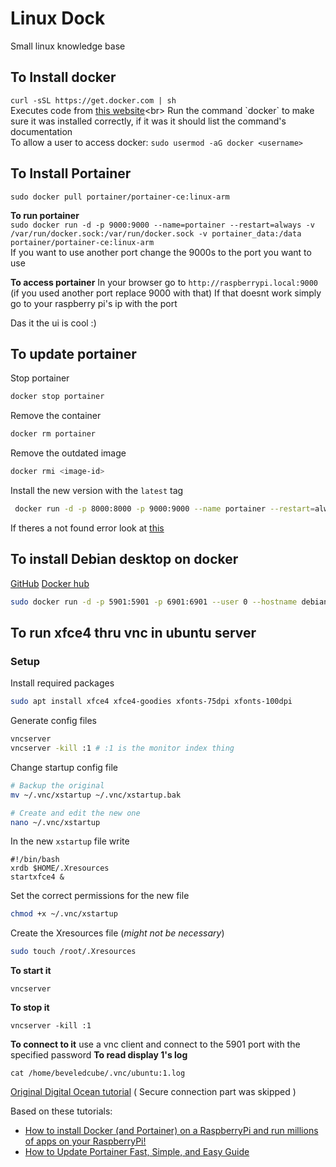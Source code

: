 # Linux Dock
Small linux knowledge base

## To Install docker
`curl -sSL https://get.docker.com | sh`<br>
Executes code from [this website]("https://get.docker.com")<br>
Run the command `docker` to make sure it was installed correctly, if it was it should list the command's documentation<br>
To allow a user to access docker: `sudo usermod -aG docker <username>`<br>

## To Install Portainer
`sudo docker pull portainer/portainer-ce:linux-arm`<br>

**To run portainer**<br>
`sudo docker run -d -p 9000:9000 --name=portainer --restart=always -v /var/run/docker.sock:/var/run/docker.sock -v portainer_data:/data portainer/portainer-ce:linux-arm`<br>
If you want to use another port change the 9000s to the port you want to use<br>

**To access portainer**
In your browser go to `http://raspberrypi.local:9000` (if you used another port replace 9000 with that)
If that doesnt work simply go to your raspberry pi's ip with the port

Das it the ui is cool :)

## To update portainer
Stop portainer
```sh
docker stop portainer
```
Remove the container
```sh
docker rm portainer
```
Remove the outdated image
```sh
docker rmi <image-id>
```

Install the new version with the `latest` tag
```sh
 docker run -d -p 8000:8000 -p 9000:9000 --name portainer --restart=always -v /var/run/docker.sock:/var/run/docker.sock -v portainer_data:/data portainer/portainer-ce:latest
```
If theres a not found error look at [this](https://github.com/portainer/portainer/issues/4143)

## To install Debian desktop on docker
[GitHub](https://github.com/ConSol/docker-headless-vnc-container/) [Docker hub](https://hub.docker.com/r/aicampbell/vnc-ubuntu18-xfce)
```sh
sudo docker run -d -p 5901:5901 -p 6901:6901 --user 0 --hostname debian-desktop consol/debian-xfce-vnc
```

## To run xfce4 thru vnc in ubuntu server
### Setup
Install required packages
```sh
sudo apt install xfce4 xfce4-goodies xfonts-75dpi xfonts-100dpi
```
Generate config files
```sh
vncserver
vncserver -kill :1 # :1 is the monitor index thing
```
Change startup config file
```sh
# Backup the original
mv ~/.vnc/xstartup ~/.vnc/xstartup.bak

# Create and edit the new one
nano ~/.vnc/xstartup
```
In the new `xstartup` file write 
```
#!/bin/bash
xrdb $HOME/.Xresources
startxfce4 &
```
Set the correct permissions for the new file
```sh
chmod +x ~/.vnc/xstartup
```
Create the Xresources file (*might not be necessary*)
```sh
sudo touch /root/.Xresources
```

**To start it**
```
vncserver
```
**To stop it**
```
vncserver -kill :1
```
**To connect to it**
use a vnc client and connect to the 5901 port with the specified password
**To read display 1's log**
```
cat /home/beveledcube/.vnc/ubuntu:1.log
```

[Original Digital Ocean tutorial](https://www.digitalocean.com/community/tutorials/how-to-install-and-configure-vnc-on-ubuntu-22-04) ( Secure connection part was skipped )

Based on these tutorials:
* [How to install Docker (and Portainer) on a RaspberryPi and run millions of apps on your RaspberryPi!](https://youtu.be/O7G3oatg5DA)
* [How to Update Portainer Fast, Simple, and Easy Guide](https://youtu.be/M365jgJ0O2E)

